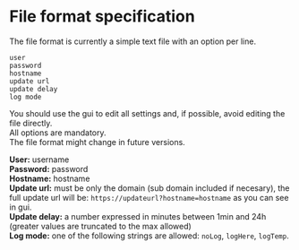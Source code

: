 # File format specification
The file format is currently a simple text file with an option per line.  

    user
    password
    hostname
    update url
    update delay
    log mode
You should use the gui to edit all settings and, if possible, avoid editing the file directly.  
All options are mandatory.  
The file format might change in future versions.  

**User:** username  
**Password:** password  
**Hostname:** hostname  
**Update url:** must be only the domain (sub domain included if necesary), the full update url will be: `https://updateurl?hostname=hostname` as you can see in gui.  
**Update delay:** a number expressed in minutes between 1min and 24h (greater values are truncated to the max allowed)  
**Log mode:** one of the following strings are allowed: `noLog`, `logHere`, `logTemp`.  